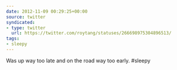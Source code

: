 ```yaml
---
date: 2012-11-09 00:29:25+00:00
source: twitter
syndicated:
- type: twitter
  url: https://twitter.com/roytang/statuses/266698975304896513/
tags:
- sleepy
---
```


Was up way too late and on the road way too early. #sleepy